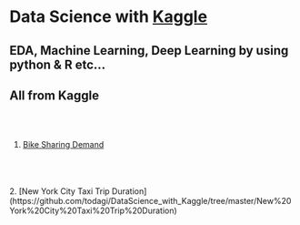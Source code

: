 # Data Science with [Kaggle](https://www.kaggle.com/)

## EDA, Machine Learning, Deep Learning by using python & R etc...
## All from Kaggle
<br>
<br>

1. [Bike Sharing Demand](https://github.com/todagi/DataScience_with_Kaggle/tree/master/Bike%20Sharing%20Demand)
<br>
<br>
<br>
2. [New York City Taxi Trip Duration](https://github.com/todagi/DataScience_with_Kaggle/tree/master/New%20York%20City%20Taxi%20Trip%20Duration)
